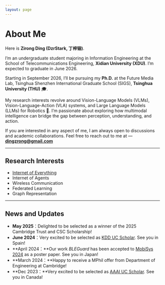 ```yaml
---
layout: page
---
```


# About Me

Here is **Zirong Ding (DzrStark, 丁梓镕)**.<br>

I’m an undergraduate student majoring in Information Engineering  at the School of Telecommunications Engineering, **Xidian University (XDU)**. I’m expected to graduate in June 2026.

Starting in September 2026, I’ll be pursuing my **Ph.D.** at the Future Media Lab, Tsinghua Shenzhen International Graduate School (SIGS), **Tsinghua University (THU)** 🎓.

My research interests revolve around Vision-Language Models (VLMs), Vision-Language-Action (VLA) systems, and Large Language Models (LLMs) for Robotics 🤖. I’m passionate about exploring how multimodal intelligence can bridge the gap between perception, understanding, and action.

If you are interested in any aspect of me, I am always open to discussions and academic collaborations. Feel free to reach out to me at — **dingzrong@gmail.com**

---

## Research Interests

- [Internet of Everything](https://scholar.google.com/citations?view_op=search_authors&hl=zh-CN&mauthors=label:internet_of_everything)
- Internet of Agents
- Wireless Communication
- Federated Learning
- Graph Representation

---

## News and Updates

- **May 2025**：Delighted to be selected as a winner of the 2025 Cambridge Trust and CSC Scholarship!
- **June 2024**：Very excited to be selected as [KDD UC Scholar](https://kdd2024.kdd.org/undergraduate-consortium/). See you in Spain!
- **April 2024：**Our work *BLEGuard* has been accepted to [MobiSys 2024](https://www.sigmobile.org/mobisys/2024/) as a poster paper. See you in Japan!
- **March 2024：**Happy to receive a MPhil offer from Department of Engineering at Cambridge!
- **Dec 2023：**Very excited to be selected as [AAAI UC Scholar](https://aaai.org/aaai-conference/undergraduate-consortium-program/). See you in Canada!

<br>



